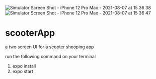 ![Simulator Screen Shot - iPhone 12 Pro Max - 2021-08-07 at 15 36 38](https://user-images.githubusercontent.com/17603738/128611810-5dcc8b7b-b31c-4159-aeba-5de64c48ceb3.png)
![Simulator Screen Shot - iPhone 12 Pro Max - 2021-08-07 at 15 36 47](https://user-images.githubusercontent.com/17603738/128611812-0dcdd1af-0d24-412e-b5b3-f36b6023d478.png)
# scooterApp
a two screen UI for a scooter shooping app

run the following command on your terminal
1. expo install 
2. expo start
